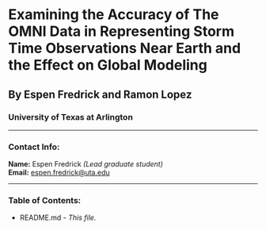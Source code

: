# Examining the Accuracy of The OMNI Data in Representing Storm Time Observations Near Earth and the Effect on Global Modeling
## By Espen Fredrick and Ramon Lopez
### University of Texas at Arlington
___
### Contact Info:
**Name:** Espen Fredrick *(Lead graduate student)*  
**Email:** espen.fredrick@uta.edu
___
### Table of Contents:
- README.md - *This file.*
